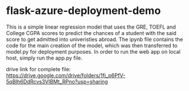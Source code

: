 # flask-azure-deployment-demo

This is a simple linear regression model that uses the GRE, TOEFL and College CGPA scores to predict the chances of a student with the said score to get admitted into univeristies abroad. The ipynb file contains the code for the main creation of the model, which was then transferred to model.py for deployment purposes. In order to run the web app on local host, simply run the app.py file.

drive link for complete file: https://drive.google.com/drive/folders/1fj_p6PfV-5qBIh6DdRcvs3VIBMt_RPno?usp=sharing
